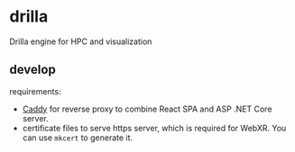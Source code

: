 # drilla
Drilla engine for HPC and visualization

## develop

requirements:
* [Caddy](https://caddyserver.com/docs/) for reverse proxy to combine React SPA and ASP .NET Core server.
* certificate files to serve https server, which is required for WebXR. You can use `mkcert` to generate it.